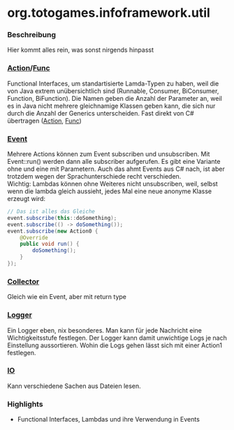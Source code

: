 # org.totogames.infoframework.util

### Beschreibung
Hier kommt alles rein, was sonst nirgends hinpasst

### [Action](../src/main/java/org/totogames/infoframework/util/Action.java)/[Func](../src/main/java/org/totogames/infoframework/util/Func.java)
Functional Interfaces, um standartisierte Lamda-Typen zu haben, weil die von Java extrem unübersichtlich sind (Runnable, Consumer, BiConsumer, Function, BiFunction).
Die Namen geben die Anzahl der Parameter an, weil es in Java nicht mehrere gleichnamige Klassen geben kann, die sich nur durch die Anzahl der Generics unterscheiden.
Fast direkt von C# übertragen ([Action](https://docs.microsoft.com/en-us/dotnet/api/system.action), [Func](https://docs.microsoft.com/en-us/dotnet/api/system.func-1))

### [Event](../src/main/java/org/totogames/infoframework/util/Event.java)
Mehrere Actions können zum Event subscriben und unsubscriben.
Mit Event::run() werden dann alle subscriber aufgerufen.
Es gibt eine Variante ohne und eine mit Parametern.
Auch das ahmt Events aus C# nach, ist aber trotzdem wegen der Sprachunterschiede recht verschieden.\
Wichtig: Lambdas können ohne Weiteres nicht unsubscriben, weil, selbst wenn die lambda gleich aussieht, jedes Mal eine neue anonyme Klasse erzeugt wird:

```java
// Das ist alles das Gleiche
event.subscribe(this::doSomething);
event.subscribe(() -> doSomething());
event.subscribe(new Action0 {
    @Override
    public void run() {
        doSomething();
    }
});
```

### [Collector](../src/main/java/org/totogames/infoframework/util/Collector.java)
Gleich wie ein Event, aber mit return type

### [Logger](../src/main/java/org/totogames/infoframework/util/logging/Logger.java)
Ein Logger eben, nix besonderes.
Man kann für jede Nachricht eine Wichtigkeitsstufe festlegen.
Der Logger kann damit unwichtige Logs je nach Einstellung aussortieren.
Wohin die Logs gehen lässt sich mit einer Action1<String> festlegen.

### [IO](../src/main/java/org/totogames/infoframework/util/IO.java)
Kann verschiedene Sachen aus Dateien lesen.

### Highlights
- Functional Interfaces, Lambdas und ihre Verwendung in Events